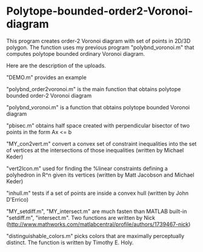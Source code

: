 # Polytope-bounded-order2-Voronoi-diagram
This program creates order-2 Voronoi diagram with set of points in 2D/3D polygon. The function uses my previous program "polybnd_voronoi.m" that computes polytope bounded ordinary Voronoi diagram.


Here are the description of the uploads.

"DEMO.m" provides an example

"polybnd_order2voronoi.m" is the main function that obtains polytope bounded order-2 Voronoi diagram

"polybnd_voronoi.m" is a function that obtains polytope bounded Voronoi diagram 

"pbisec.m" obtains half space created with perpendicular bisector of two points in the form Ax <= b

"MY_con2vert.m" convert a convex set of constraint inequalities into the set of vertices at the intersections of those inequalities (written by Michael Keder)

"vert2lcon.m" used for finding the %linear constraints defining a polyhedron in R^n given its vertices (written by Matt Jacobson and Michael Keder)

"inhull.m" tests if a set of points are inside a convex hull (written by John D'Errico)

"MY_setdiff.m", "MY_intersect.m" are much fasten than MATLAB built-in "setdiff.m", "intersect.m". Two functions are written by Nick (http://www.mathworks.com/matlabcentral/profile/authors/1739467-nick)

"distinguishable_colors.m" picks colors that are maximally perceptually distinct. The function is written by Timothy E. Holy.
